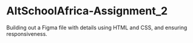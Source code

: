 # AltSchoolAfrica-Assignment_2
Building out a Figma file with details using HTML and CSS, and ensuring responsiveness.
